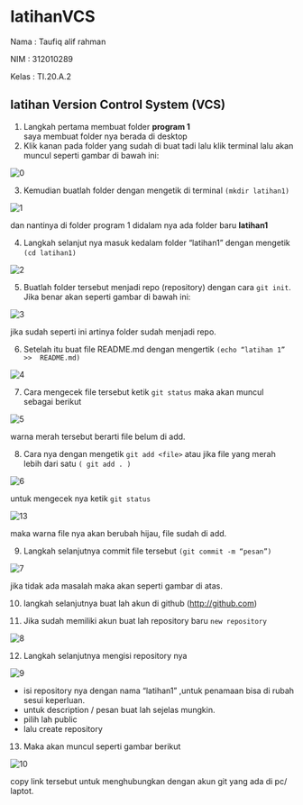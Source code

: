 # latihanVCS
Nama	: Taufiq alif rahman

NIM	: 312010289

Kelas	: TI.20.A.2

## latihan Version Control System (VCS)

1. 	Langkah pertama membuat folder **program 1**  
saya membuat folder nya berada 	di 	desktop 
2.	Klik kanan pada folder yang sudah di buat tadi lalu klik terminal
	lalu akan muncul seperti gambar di bawah ini:


![0](https://user-images.githubusercontent.com/72717218/96336317-0ab3b900-10a9-11eb-8762-48889c7fb8de.png)


3. 	Kemudian buatlah folder dengan mengetik di terminal `(mkdir latihan1)`


![1](https://user-images.githubusercontent.com/72717218/96336432-fa500e00-10a9-11eb-8f21-2e0cf96717f6.png)


dan nantinya di folder program 1 didalam nya ada folder baru **latihan1**


4.	Langkah selanjut nya masuk kedalam folder “latihan1” dengan mengetik `(cd latihan1)`


![2](https://user-images.githubusercontent.com/72717218/96336488-692d6700-10aa-11eb-8b8e-8352c49c04bd.png)


5.	Buatlah folder tersebut menjadi repo (repository) dengan cara `git init`.
	Jika benar akan seperti gambar di bawah ini:

![3](https://user-images.githubusercontent.com/72717218/96336551-dccf7400-10aa-11eb-9807-2cb66b4eede3.png)

jika sudah seperti ini artinya folder sudah menjadi repo.

6.	Setelah itu buat file README.md dengan mengertik `(echo “latihan 1” >> 	README.md)`

![4](https://user-images.githubusercontent.com/72717218/96337317-6afa2900-10b0-11eb-888f-d87f70a72239.png)

7.	Cara mengecek file tersebut ketik `git status` maka akan muncul sebagai berikut

![5](https://user-images.githubusercontent.com/72717218/96337356-c9270c00-10b0-11eb-882c-8935d6c08dfd.png)

warna merah tersebut berarti file belum di add.

8. 	Cara nya dengan mengetik `git add <file>` atau jika file yang merah lebih dari satu `( git add . )`

![6](https://user-images.githubusercontent.com/72717218/96337667-e3fa8000-10b2-11eb-9a86-782543b09e36.png)

untuk mengecek nya ketik `git status`

![13](https://user-images.githubusercontent.com/72717218/96337738-4c496180-10b3-11eb-9eba-65a663986b96.png)

maka warna file nya akan berubah hijau, file sudah di add.

9.	Langkah selanjutnya commit file tersebut `(git commit -m “pesan”)`

![7](https://user-images.githubusercontent.com/72717218/96337876-646db080-10b4-11eb-99bd-8f8710ba2d65.png)

jika tidak ada masalah maka akan seperti gambar di atas.

10. langkah selanjutnya buat lah akun di github  (http://github.com)

11. Jika sudah memiliki akun buat lah repository baru `new repository` 

![8](https://user-images.githubusercontent.com/72717218/96338035-9b909180-10b5-11eb-8ea3-cdb33aae8204.png)

12.	Langkah selanjutnya mengisi repository nya 

![9](https://user-images.githubusercontent.com/72717218/96338102-0c37ae00-10b6-11eb-81bf-3e5f8e0db00e.png)

- isi repository nya dengan nama “latihan1” ,untuk penamaan bisa di rubah sesui keperluan.	
- untuk description / pesan buat lah sejelas mungkin.
- pilih lah public 
- lalu create repository 

13.	Maka akan muncul seperti gambar berikut 

![10](https://user-images.githubusercontent.com/72717218/96338192-97b13f00-10b6-11eb-9353-c89d4dc3c45a.png)

copy link tersebut untuk menghubungkan dengan akun git yang ada di pc/ laptot.
